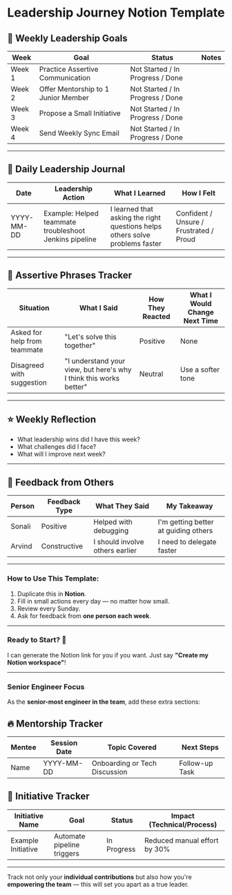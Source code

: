 # Leadership Journey Notion Template

## 🎯 Weekly Leadership Goals
| Week       | Goal                             | Status     | Notes                  |
|-----------|----------------------------------|-----------|-----------------------|
| Week 1    | Practice Assertive Communication | Not Started / In Progress / Done |                    |
| Week 2    | Offer Mentorship to 1 Junior Member | Not Started / In Progress / Done |                    |
| Week 3    | Propose a Small Initiative       | Not Started / In Progress / Done |                    |
| Week 4    | Send Weekly Sync Email          | Not Started / In Progress / Done |                    |

---

## 📝 Daily Leadership Journal
| Date       | Leadership Action        | What I Learned            | How I Felt         |
|-----------|--------------------------|--------------------------|-------------------|
| YYYY-MM-DD | Example: Helped teammate troubleshoot Jenkins pipeline | I learned that asking the right questions helps others solve problems faster | Confident / Unsure / Frustrated / Proud |

---

## 💪 Assertive Phrases Tracker
| Situation                     | What I Said                    | How They Reacted   | What I Would Change Next Time |
|--------------------------------|---------------------------------|-------------------|-------------------------------|
| Asked for help from teammate  | "Let's solve this together"    | Positive          | None                          |
| Disagreed with suggestion     | "I understand your view, but here's why I think this works better" | Neutral         | Use a softer tone            |

---

## ⭐ Weekly Reflection
- What leadership wins did I have this week?
- What challenges did I face?
- What will I improve next week?

---

## 📌 Feedback from Others
| Person       | Feedback Type    | What They Said             | My Takeaway       |
|-------------|----------------|---------------------------|------------------|
| Sonali      | Positive        | Helped with debugging    | I'm getting better at guiding others |
| Arvind      | Constructive    | I should involve others earlier | I need to delegate faster |

---

### How to Use This Template:
1. Duplicate this in **Notion**.
2. Fill in small actions every day — no matter how small.
3. Review every Sunday.
4. Ask for feedback from **one person each week**.

---

### Ready to Start? 🚀
I can generate the Notion link for you if you want. Just say **"Create my Notion workspace"**!

---

### Senior Engineer Focus
As the **senior-most engineer in the team**, add these extra sections:

## 🔥 Mentorship Tracker
| Mentee       | Session Date    | Topic Covered       | Next Steps        |
|-------------|----------------|--------------------|------------------|
| Name        | YYYY-MM-DD     | Onboarding or Tech Discussion | Follow-up Task   |

## 📌 Initiative Tracker
| Initiative Name       | Goal             | Status    | Impact (Technical/Process) |
|---------------------|----------------|---------|---------------------------|
| Example Initiative   | Automate pipeline triggers | In Progress | Reduced manual effort by 30% |

---

Track not only your **individual contributions** but also how you're **empowering the team** — this will set you apart as a true leader.

